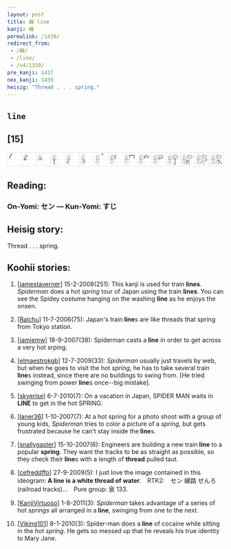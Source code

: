 ```yaml
---
layout: post
title: 線 line
kanji: 線
permalink: /1438/
redirect_from:
 - /線/
 - /line/
 - /v4/1339/
pre_kanji: 1437
nex_kanji: 1439
heisig: "Thread . . . spring."
---
```


## `line`

## [15]

<div class="stroke"><img src="../images/E7B79A.png" /></div>

## Reading:

### On-Yomi: セン &mdash; Kun-Yomi: すじ

## Heisig story:

Thread . . . spring.

## Koohii stories:

1) [<a href="http://kanji.koohii.com/profile/jamestaverner">jamestaverner</a>] 15-2-2008(251): This kanji is used for train <strong>lines</strong>. <em>Spiderman</em> does a hot <em>spring</em> tour of Japan using the train <strong>lines</strong>. You can see the Spidey costume hanging on the washing <strong>line</strong> as he enjoys the onsen.

2) [<a href="http://kanji.koohii.com/profile/Raichu">Raichu</a>] 11-7-2006(75): Japan&#039;s train<strong> line</strong>s are like threads that spring from Tokyo station.

3) [<a href="http://kanji.koohii.com/profile/jamiemw">jamiemw</a>] 18-9-2007(38): Spiderman casts a<strong> line</strong> in order to get across a very hot srping.

4) [<a href="http://kanji.koohii.com/profile/elmaestrokgb">elmaestrokgb</a>] 12-7-2009(33): <em>Spiderman</em> usually just travels by web, but when he goes to visit the hot <em>spring</em>, he has to take several train<strong> line</strong>s instead, since there are no buildings to swing from. [He tried swinging from power<strong> line</strong>s once--big mistake].

5) [<a href="http://kanji.koohii.com/profile/skyerise">skyerise</a>] 6-7-2010(7): On a vacation in Japan, SPIDER MAN waits in<strong> LINE</strong> to get in the hot SPRING.

6) [<a href="http://kanji.koohii.com/profile/laner36">laner36</a>] 1-10-2007(7): At a hot spring for a photo shoot with a group of young kids, <em>Spiderman</em> tries to color a picture of a <em>spring</em>, but gets frustrated because he can&#039;t stay inside the<strong> line</strong>s.

7) [<a href="http://kanji.koohii.com/profile/snallygaster">snallygaster</a>] 15-10-2007(6): Engineers are building a new train<strong> line</strong> to a popular <strong>spring</strong>. They want the tracks to be as straight as possible, so they check their<strong> line</strong>s with a length of <strong>thread</strong> pulled taut.

8) [<a href="http://kanji.koohii.com/profile/cefreddffo">cefreddffo</a>] 27-9-2009(5): I just love the image contained in this ideogram: <strong>A<strong> line</strong> is a white thread of water</strong>.　RTK2:　セン 線路 せんろ(railroad tracks)…　Pure group: 泉 133.

9) [<a href="http://kanji.koohii.com/profile/KanjiVirtuoso">KanjiVirtuoso</a>] 1-8-2011(3): <em>Spiderman</em> takes advantage of a series of hot <em>springs</em> all arranged in a<strong> line</strong>, swinging from one to the next.

10) [<a href="http://kanji.koohii.com/profile/Viking101">Viking101</a>] 8-1-2010(3): Spider-man does a<strong> line</strong> of cocaine while sitting in the <em>hot spring</em>. He gets so messed up that he reveals his true identity to Mary Jane.
